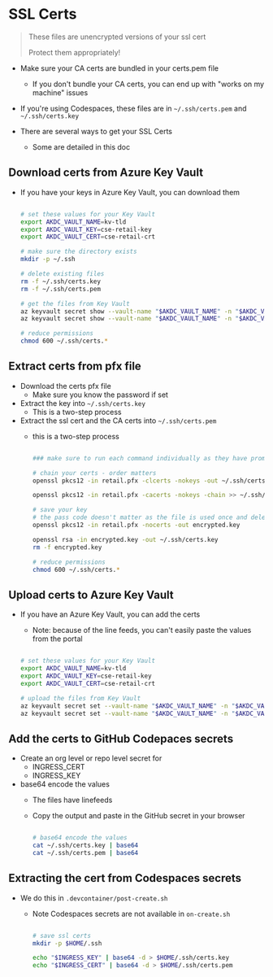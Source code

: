 # SSL Certs

> These files are unencrypted versions of your ssl cert
>
> Protect them appropriately!

- Make sure your CA certs are bundled in your certs.pem file
  - If you don't bundle your CA certs, you can end up with "works on my machine" issues
- If you're using Codespaces, these files are in `~/.ssh/certs.pem` and `~/.ssh/certs.key`

- There are several ways to get your SSL Certs
  - Some are detailed in this doc

## Download certs from Azure Key Vault

- If you have your keys in Azure Key Vault, you can download them

  ```bash

  # set these values for your Key Vault
  export AKDC_VAULT_NAME=kv-tld
  export AKDC_VAULT_KEY=cse-retail-key
  export AKDC_VAULT_CERT=cse-retail-crt

  # make sure the directory exists
  mkdir -p ~/.ssh

  # delete existing files
  rm -f ~/.ssh/certs.key
  rm -f ~/.ssh/certs.pem

  # get the files from Key Vault
  az keyvault secret show --vault-name "$AKDC_VAULT_NAME" -n "$AKDC_VAULT_KEY" --query "value" -o tsv > ~/.ssh/certs.key
  az keyvault secret show --vault-name "$AKDC_VAULT_NAME" -n "$AKDC_VAULT_CERT" --query "value" -o tsv > ~/.ssh/certs.pem

  # reduce permissions
  chmod 600 ~/.ssh/certs.*

  ```

## Extract certs from pfx file

- Download the certs pfx file
  - Make sure you know the password if set
- Extract the key into `~/.ssh/certs.key`
  - This is a two-step process
- Extract the ssl cert and the CA certs into `~/.ssh/certs.pem`
  - this is a two-step process

    ```bash

    ### make sure to run each command individually as they have prompts

    # chain your certs - order matters
    openssl pkcs12 -in retail.pfx -clcerts -nokeys -out ~/.ssh/certs.pem

    openssl pkcs12 -in retail.pfx -cacerts -nokeys -chain >> ~/.ssh/certs.pem

    # save your key
    # the pass code doesn't matter as the file is used once and deleted
    openssl pkcs12 -in retail.pfx -nocerts -out encrypted.key

    openssl rsa -in encrypted.key -out ~/.ssh/certs.key
    rm -f encrypted.key

    # reduce permissions
    chmod 600 ~/.ssh/certs.*

    ```

## Upload certs to Azure Key Vault

- If you have an Azure Key Vault, you can add the certs
  - Note: because of the line feeds, you can't easily paste the values from the portal

  ```bash

  # set these values for your Key Vault
  export AKDC_VAULT_NAME=kv-tld
  export AKDC_VAULT_KEY=cse-retail-key
  export AKDC_VAULT_CERT=cse-retail-crt

  # upload the files from Key Vault
  az keyvault secret set --vault-name "$AKDC_VAULT_NAME" -n "$AKDC_VAULT_KEY" -f ~/.ssh/certs.key
  az keyvault secret set --vault-name "$AKDC_VAULT_NAME" -n "$AKDC_VAULT_CERT" -f ~/.ssh/certs.pem

  ```

## Add the certs to GitHub Codepaces secrets

- Create an org level or repo level secret for
  - INGRESS_CERT
  - INGRESS_KEY
- base64 encode the values
  - The files have linefeeds
  - Copy the output and paste in the GitHub secret in your browser

    ```bash

    # base64 encode the values
    cat ~/.ssh/certs.key | base64
    cat ~/.ssh/certs.pem | base64

    ```

## Extracting the cert from Codespaces secrets

- We do this in `.devcontainer/post-create.sh`
  - Note Codespaces secrets are not available in `on-create.sh`

    ```bash

    # save ssl certs
    mkdir -p $HOME/.ssh

    echo "$INGRESS_KEY" | base64 -d > $HOME/.ssh/certs.key
    echo "$INGRESS_CERT" | base64 -d > $HOME/.ssh/certs.pem

    ```
